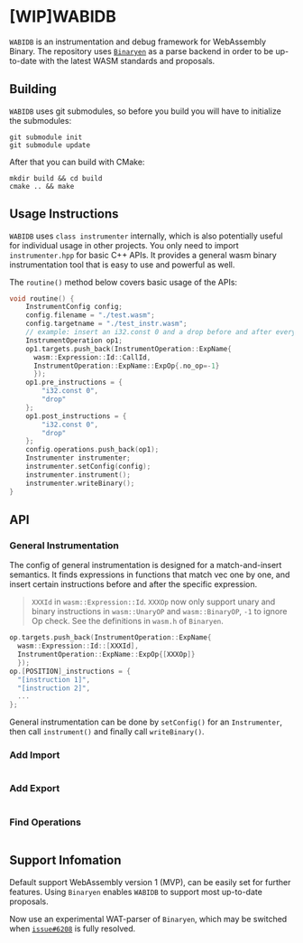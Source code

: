 # [WIP]WABIDB

`WABIDB` is an instrumentation and debug framework for WebAssembly Binary. The repository uses [`Binaryen`](https://github.com/WebAssembly/binaryen) as a parse backend in order to be up-to-date with the latest WASM standards and proposals.

## Building
`WABIDB` uses git submodules, so before you build you will have to initialize the submodules:
```shell
git submodule init
git submodule update
```
After that you can build with CMake:
```shell
mkdir build && cd build
cmake .. && make
```

## Usage Instructions

`WABIDB` uses `class instrumenter` internally, which is also potentially useful for individual usage in other projects. You only need to import `instrumenter.hpp` for basic C++ APIs. It provides a general wasm binary instrumentation tool that is easy to use and powerful as well.

The `routine()` method below covers basic usage of the APIs:
```cpp
void routine() {
    InstrumentConfig config;
    config.filename = "./test.wasm";
    config.targetname = "./test_instr.wasm";
    // example: insert an i32.const 0 and a drop before and after every call
    InstrumentOperation op1;
    op1.targets.push_back(InstrumentOperation::ExpName{
      wasm::Expression::Id::CallId, 
      InstrumentOperation::ExpName::ExpOp{.no_op=-1}
      });
    op1.pre_instructions = {
        "i32.const 0",
        "drop"
    };
    op1.post_instructions = {
        "i32.const 0",
        "drop"
    };
    config.operations.push_back(op1);
    Instrumenter instrumenter;
    instrumenter.setConfig(config);
    instrumenter.instrument();
    instrumenter.writeBinary();
}
```

## API
### General Instrumentation
The config of general instrumentation is designed for a match-and-insert semantics. It finds expressions in functions that match vec<target> one by one, and insert certain instructions before and after the specific expression.
>`XXXId` in `wasm::Expression::Id`. `XXXOp` now only support unary and binary instructions in `wasm::UnaryOP` and `wasm::BinaryOP`, `-1` to ignore Op check. See the definitions in `wasm.h` of `Binaryen`.
```cpp
op.targets.push_back(InstrumentOperation::ExpName{
  wasm::Expression::Id::[XXXId], 
  InstrumentOperation::ExpName::ExpOp{[XXXOp]}
  });
op.[POSITION]_instructions = {
  "[instruction 1]",
  "[instruction 2]",
  ...
};
```
General instrumentation can be done by `setConfig()` for an `Instrumenter`, then call `instrument()` and finally call `writeBinary()`.

### Add Import
```cpp

```

### Add Export
```cpp

```

### Find Operations
```cpp

```

## Support Infomation
Default support WebAssembly version 1 (MVP), can be easily set for further features. Using `Binaryen` enables `WABIDB` to support most up-to-date proposals. 

Now use an experimental WAT-parser of `Binaryen`, which may be switched when [`issue#6208`](https://github.com/WebAssembly/binaryen/issues/6208) is fully resolved.

